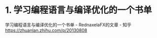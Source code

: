 





# 1. 学习编程语言与编译优化的一个书单






学习编程语言与编译优化的一个书单 - RednaxelaFX的文章 - 知乎
https://zhuanlan.zhihu.com/p/20130808


















